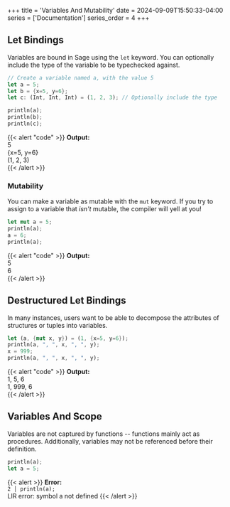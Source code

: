 +++
title = 'Variables And Mutability'
date = 2024-09-09T15:50:33-04:00
series = ['Documentation']
series_order = 4
+++

## Let Bindings

Variables are bound in Sage using the `let` keyword. You can optionally include the type of the variable to be typechecked against.

```rs
// Create a variable named a, with the value 5
let a = 5;
let b = {x=5, y=6};
let c: (Int, Int, Int) = (1, 2, 3); // Optionally include the type

println(a);
println(b);
println(c);
```
{{< alert "code" >}}
**Output:**<br/>
5<br/>
\{x=5, y=6\}<br/>
(1, 2, 3)<br/>
{{< /alert >}}

### Mutability

You can make a variable as mutable with the `mut` keyword. If you try to assign to a variable that *isn't* mutable, the compiler will yell at you!

```rs
let mut a = 5;
println(a);
a = 6;
println(a);
```
{{< alert "code" >}}
**Output:**<br/>
5<br/>
6<br/>
{{< /alert >}}

## Destructured Let Bindings

In many instances, users want to be able to decompose the attributes of structures or tuples into variables.

```rs
let (a, {mut x, y}) = (1, {x=5, y=6});
println(a, ", ", x, ", ", y);
x = 999;
println(a, ", ", x, ", ", y);
```
{{< alert "code" >}}
**Output:**<br/>
1, 5, 6<br/>
1, 999, 6<br/>
{{< /alert >}}

## Variables And Scope

Variables are not captured by functions -- functions mainly act as procedures.
Additionally, variables may not be referenced before their definition.

```rs
println(a);
let a = 5;
```
{{< alert >}}
**Error:**<br/>
`2 │ println(a);`<br/>
LIR error: symbol a not defined
{{< /alert >}}

